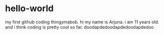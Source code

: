 # hello-world
my first github coding thingymabob. hi my name is Arjuna. i am 11 years old. and i think coding is pretty cool so far.
doodapdedoodapdedoodapdedoo
